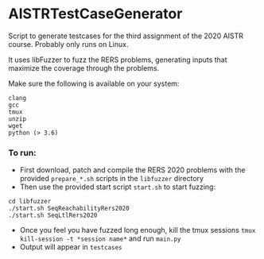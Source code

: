 # AISTRTestCaseGenerator
Script to generate testcases for the third assignment of the 2020 AISTR course. Probably only runs on Linux. 

It uses libFuzzer to fuzz the RERS problems, generating inputs that maximize the coverage through the problems.

Make sure the following is available on your system:
```
clang
gcc
tmux
unzip
wget
python (> 3.6)
```

### To run:
- First download, patch and compile the RERS 2020 problems with the provided `prepare_*.sh` scripts in the `libfuzzer` directory
- Then use the provided start script `start.sh` to start fuzzing: 
```
cd libfuzzer
./start.sh SeqReachabilityRers2020
./start.sh SeqLtlRers2020
```
- Once you feel you have fuzzed long enough, kill the tmux sessions `tmux kill-session -t *session name*` and run `main.py`
- Output will appear in `testcases`
